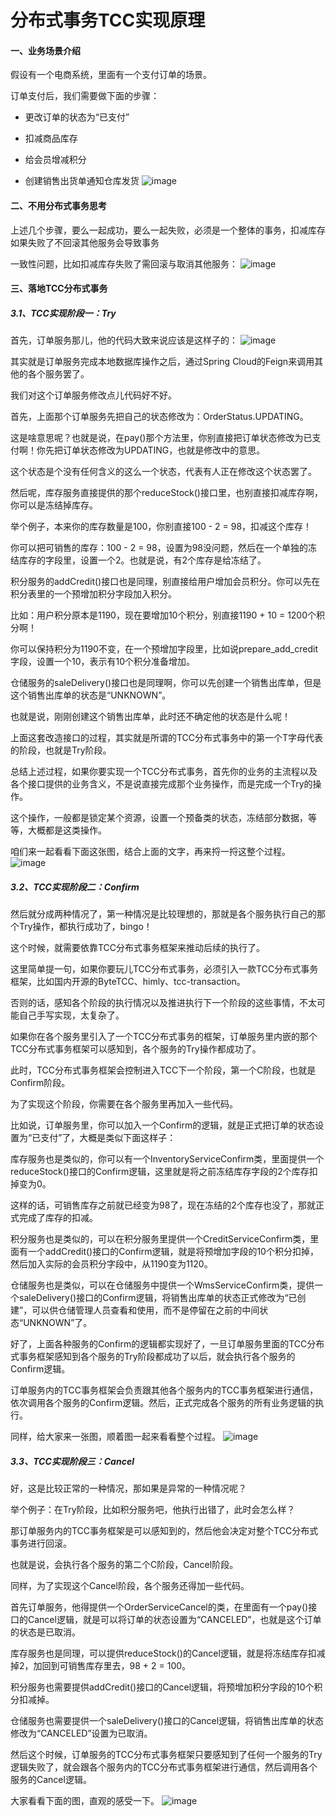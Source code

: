 # 分布式事务TCC实现原理
#### 一、业务场景介绍
假设有一个电商系统，里面有一个支付订单的场景。

订单支付后，我们需要做下面的步骤：

* 更改订单的状态为“已支付” 

* 扣减商品库存

* 给会员增减积分

* 创建销售出货单通知仓库发货
![image](https://github.com/bertcodes/ability/blob/master/distributedtransaction/tcc/tcc-1td.png)
#### 二、不用分布式事务思考
上述几个步骤，要么一起成功，要么一起失败，必须是一个整体的事务，扣减库存如果失败了不回滚其他服务会导致事务

一致性问题，比如扣减库存失败了需回滚与取消其他服务：
![image](https://github.com/bertcodes/ability/blob/master/distributedtransaction/tcc/tcc-2td.png)

#### 三、落地TCC分布式事务
##### 3.1、TCC实现阶段一：Try
首先，订单服务那儿，他的代码大致来说应该是这样子的：
![image](https://github.com/bertcodes/ability/blob/master/distributedtransaction/tcc/tcc-3td.png)

其实就是订单服务完成本地数据库操作之后，通过Spring Cloud的Feign来调用其他的各个服务罢了。

我们对这个订单服务修改点儿代码好不好。

首先，上面那个订单服务先把自己的状态修改为：OrderStatus.UPDATING。

这是啥意思呢？也就是说，在pay()那个方法里，你别直接把订单状态修改为已支付啊！你先把订单状态修改为UPDATING，也就是修改中的意思。

这个状态是个没有任何含义的这么一个状态，代表有人正在修改这个状态罢了。

然后呢，库存服务直接提供的那个reduceStock()接口里，也别直接扣减库存啊，你可以是冻结掉库存。

举个例子，本来你的库存数量是100，你别直接100 - 2 = 98，扣减这个库存！

你可以把可销售的库存：100 - 2 = 98，设置为98没问题，然后在一个单独的冻结库存的字段里，设置一个2。也就是说，有2个库存是给冻结了。

积分服务的addCredit()接口也是同理，别直接给用户增加会员积分。你可以先在积分表里的一个预增加积分字段加入积分。

比如：用户积分原本是1190，现在要增加10个积分，别直接1190 + 10 = 1200个积分啊！

你可以保持积分为1190不变，在一个预增加字段里，比如说prepare_add_credit字段，设置一个10，表示有10个积分准备增加。

仓储服务的saleDelivery()接口也是同理啊，你可以先创建一个销售出库单，但是这个销售出库单的状态是“UNKNOWN”。

也就是说，刚刚创建这个销售出库单，此时还不确定他的状态是什么呢！

上面这套改造接口的过程，其实就是所谓的TCC分布式事务中的第一个T字母代表的阶段，也就是Try阶段。

总结上述过程，如果你要实现一个TCC分布式事务，首先你的业务的主流程以及各个接口提供的业务含义，不是说直接完成那个业务操作，而是完成一个Try的操作。

这个操作，一般都是锁定某个资源，设置一个预备类的状态，冻结部分数据，等等，大概都是这类操作。

咱们来一起看看下面这张图，结合上面的文字，再来捋一捋这整个过程。
![image](https://github.com/bertcodes/ability/blob/master/distributedtransaction/tcc/tcc-4td.png)

##### 3.2、TCC实现阶段二：Confirm
然后就分成两种情况了，第一种情况是比较理想的，那就是各个服务执行自己的那个Try操作，都执行成功了，bingo！

这个时候，就需要依靠TCC分布式事务框架来推动后续的执行了。

这里简单提一句，如果你要玩儿TCC分布式事务，必须引入一款TCC分布式事务框架，比如国内开源的ByteTCC、himly、tcc-transaction。

否则的话，感知各个阶段的执行情况以及推进执行下一个阶段的这些事情，不太可能自己手写实现，太复杂了。

如果你在各个服务里引入了一个TCC分布式事务的框架，订单服务里内嵌的那个TCC分布式事务框架可以感知到，各个服务的Try操作都成功了。

此时，TCC分布式事务框架会控制进入TCC下一个阶段，第一个C阶段，也就是Confirm阶段。

为了实现这个阶段，你需要在各个服务里再加入一些代码。

比如说，订单服务里，你可以加入一个Confirm的逻辑，就是正式把订单的状态设置为“已支付”了，大概是类似下面这样子：



库存服务也是类似的，你可以有一个InventoryServiceConfirm类，里面提供一个reduceStock()接口的Confirm逻辑，这里就是将之前冻结库存字段的2个库存扣掉变为0。

这样的话，可销售库存之前就已经变为98了，现在冻结的2个库存也没了，那就正式完成了库存的扣减。

积分服务也是类似的，可以在积分服务里提供一个CreditServiceConfirm类，里面有一个addCredit()接口的Confirm逻辑，就是将预增加字段的10个积分扣掉，然后加入实际的会员积分字段中，从1190变为1120。

仓储服务也是类似，可以在仓储服务中提供一个WmsServiceConfirm类，提供一个saleDelivery()接口的Confirm逻辑，将销售出库单的状态正式修改为“已创建”，可以供仓储管理人员查看和使用，而不是停留在之前的中间状态“UNKNOWN”了。

好了，上面各种服务的Confirm的逻辑都实现好了，一旦订单服务里面的TCC分布式事务框架感知到各个服务的Try阶段都成功了以后，就会执行各个服务的Confirm逻辑。

订单服务内的TCC事务框架会负责跟其他各个服务内的TCC事务框架进行通信，依次调用各个服务的Confirm逻辑。然后，正式完成各个服务的所有业务逻辑的执行。

同样，给大家来一张图，顺着图一起来看看整个过程。
![image](https://github.com/bertcodes/ability/blob/master/distributedtransaction/tcc/tcc-5td.png)

##### 3.3、TCC实现阶段三：Cancel
好，这是比较正常的一种情况，那如果是异常的一种情况呢？

举个例子：在Try阶段，比如积分服务吧，他执行出错了，此时会怎么样？

那订单服务内的TCC事务框架是可以感知到的，然后他会决定对整个TCC分布式事务进行回滚。

也就是说，会执行各个服务的第二个C阶段，Cancel阶段。

同样，为了实现这个Cancel阶段，各个服务还得加一些代码。

首先订单服务，他得提供一个OrderServiceCancel的类，在里面有一个pay()接口的Cancel逻辑，就是可以将订单的状态设置为“CANCELED”，也就是这个订单的状态是已取消。

库存服务也是同理，可以提供reduceStock()的Cancel逻辑，就是将冻结库存扣减掉2，加回到可销售库存里去，98 + 2 = 100。

积分服务也需要提供addCredit()接口的Cancel逻辑，将预增加积分字段的10个积分扣减掉。

仓储服务也需要提供一个saleDelivery()接口的Cancel逻辑，将销售出库单的状态修改为“CANCELED”设置为已取消。

然后这个时候，订单服务的TCC分布式事务框架只要感知到了任何一个服务的Try逻辑失败了，就会跟各个服务内的TCC分布式事务框架进行通信，然后调用各个服务的Cancel逻辑。

大家看看下面的图，直观的感受一下。
![image](https://github.com/bertcodes/ability/blob/master/distributedtransaction/tcc/tcc-6td.png)







